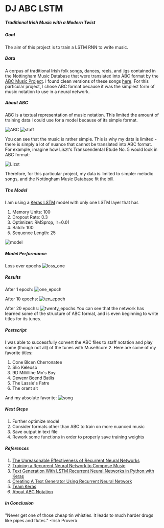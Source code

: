 # DJ ABC LSTM
##### Traditional Irish Music with a Modern Twist

##### Goal
The aim of this project is to train a LSTM RNN to write music.

##### Data
A corpus of traditional Irish folk songs, dances, reels, and jigs contained in the Nottingham Music Database that were translated into ABC format by the [ABC Music Project](http://abc.sourceforge.net/NMD/). I found clean versions of these songs [here](http://abc.sourceforge.net/NMD/).
For this particular project, I chose ABC format because it was the simplest form of music notation to use in a neural network.


##### About ABC
ABC is a textual representation of music notation. This limited the amount of training data I could use for a model because of its simple format.

![ABC](images/abc.png) ![staff](images/abc_music.png)

You can see that the music is rather simple. This is why my data is limited - there is simply a lot of nuance that cannot be translated into ABC format. For example, imagine how Liszt's Transcendental Etude No. 5 would look in ABC format:

![Lizst](images/transcendental_etude.png)

Therefore, for this particular project, my data is limited to simpler melodic songs, and the Nottingham Music Database fit the bill.

##### The Model

I am using a [Keras LSTM](https://keras.io/layers/recurrent/#lstm) model with only one LSTM layer that has
1. Memory Units: 100
2. Dropout Rate: 0.3
3. Optimizer: RMSprop, lr=0.01
4. Batch: 100
5. Sequence Length: 25

![model](images/lstm_better.png)

##### Model Performance

Loss over epochs
![loss_one](images/log_one.png)


##### Results
After 1 epoch:
![one_epoch](images/one_epoch.png)

After 10 epochs:
![ten_epoch](images/ten_epochs.png)

After 20 epochs:
![twenty_epochs](images/twenty_epochs.png)
You can see that the network has learned some of the structure of ABC format, and is even beginning to write titles for its tunes.

##### Postscript
I was able to successfully convert the ABC files to staff notation and play some (though not all) of the tunes with MuseScore 2. Here are some of my favorite titles:

1. Cone Blcen Cherronatee
2. Slio Keleoso
3. 9D Millillihe Mo's Boy
4. Dewenr Bcend Batlis
5. The Lassie's Fatre
6. The orant sit

And my absolute favorite:
![song](images/song.png)

##### Next Steps
1. Further optimize model
2. Consider formats other than ABC to train on more nuanced music
3. Save output in text file
4. Rework some functions in order to properly save training weights



##### References
1. [The Unreasonable Effectiveness of Recurrent Neural Networks](http://karpathy.github.io/2015/05/21/rnn-effectiveness/)
2. [Training a Recurrent Neural Network to Compose Music](https://maraoz.com/2016/02/02/abc-rnn/)
3. [Text Generation With LSTM Recurrent Neural Networks in Python with Keras](https://machinelearningmastery.com/text-generation-lstm-recurrent-neural-networks-python-keras/)
4. [Creating A Text Generator Using Recurrent Neural Network](https://chunml.github.io/ChunML.github.io/project/Creating-Text-Generator-Using-Recurrent-Neural-Network/)
5. [Team Keras](https://github.com/keras-team)
6. [About ABC Notation](http://abcnotation.com/about)

##### In Conclusion
"Never get one of those cheap tin whistles. It leads to much harder drugs like pipes and flutes." -Irish Proverb
